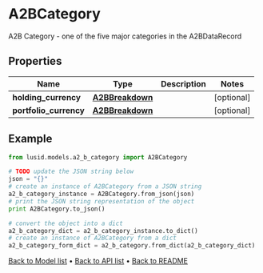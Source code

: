# A2BCategory

A2B Category - one of the five major categories in the A2BDataRecord

## Properties
Name | Type | Description | Notes
------------ | ------------- | ------------- | -------------
**holding_currency** | [**A2BBreakdown**](A2BBreakdown.md) |  | [optional] 
**portfolio_currency** | [**A2BBreakdown**](A2BBreakdown.md) |  | [optional] 

## Example

```python
from lusid.models.a2_b_category import A2BCategory

# TODO update the JSON string below
json = "{}"
# create an instance of A2BCategory from a JSON string
a2_b_category_instance = A2BCategory.from_json(json)
# print the JSON string representation of the object
print A2BCategory.to_json()

# convert the object into a dict
a2_b_category_dict = a2_b_category_instance.to_dict()
# create an instance of A2BCategory from a dict
a2_b_category_form_dict = a2_b_category.from_dict(a2_b_category_dict)
```
[Back to Model list](../README.md#documentation-for-models) &#8226; [Back to API list](../README.md#documentation-for-api-endpoints) &#8226; [Back to README](../README.md)


